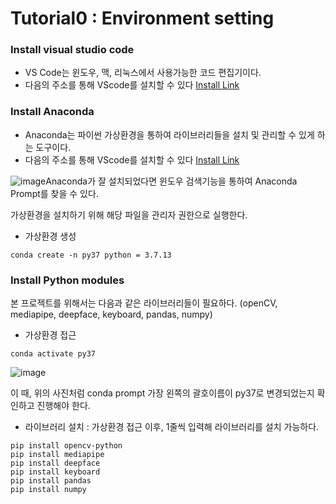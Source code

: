 # Tutorial0 : Environment setting

### Install visual studio code
   - VS Code는 윈도우, 맥, 리눅스에서 사용가능한 코드 편집기이다.
   - 다음의 주소를 통해 VScode를 설치할 수 있다 [Install Link](https://code.visualstudio.com/Download)





### Install Anaconda
   - Anaconda는 파이썬 가상환경을 통하여 라이브러리들을 설치 및 관리할 수 있게 하는 도구이다.
   - 다음의 주소를 통해 VScode를 설치할 수 있다 [Install Link](https://www.anaconda.com/products/distribution#download-section)


![image](https://user-images.githubusercontent.com/84506968/176124514-1a0ec6cc-c4b7-460d-b18d-ce078bd05aa2.png)Anaconda가 잘 설치되었다면 윈도우 검색기능을 통하여 Anaconda Prompt를 찾을 수 있다.

가상환경을 설치하기 위해 해당 파일을 관리자 권한으로 실행한다.


   - 가상환경 생성

```text
conda create -n py37 python = 3.7.13
```



### Install Python modules
본 프로젝트를 위해서는 다음과 같은 라이브러리들이 필요하다.
(openCV, mediapipe, deepface, keyboard, pandas, numpy)

   - 가상환경 접근

```text
conda activate py37
```

![image](https://user-images.githubusercontent.com/84506968/176129451-1482f9b1-c18b-4851-9aa9-fb8c137f4252.png)

이 때, 위의 사진처럼 conda prompt 가장 왼쪽의 괄호이름이 py37로 변경되었는지 확인하고 진행해야 한다.

   - 라이브러리 설치 : 가상환경 접근 이후, 1줄씩 입력해 라이브러리를 설치 가능하다.
```text
pip install opencv-python
pip install mediapipe
pip install deepface
pip install keyboard
pip install pandas
pip install numpy
```
